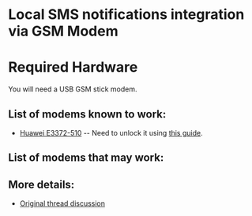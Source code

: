 # Local SMS notifications integration via GSM Modem

# Required Hardware
You will need a USB GSM stick modem.
## List of modems known to work:
- [Huawei E3372-510](https://www.amazon.com/gp/product/B01N6P3HI2/ref=ppx_yo_dt_b_asin_title_o00_s00?ie=UTF8&psc=1)
-- Need to unlock it using [this guide](http://blog.asiantuntijakaveri.fi/2015/07/convert-huawei-e3372h-153-from.html).
## List of modems that may work:

## More details:
- [Original thread discussion](https://community.home-assistant.io/t/send-sms-with-usb-gsm-modem-when-alarm-triggered/28942/38)
